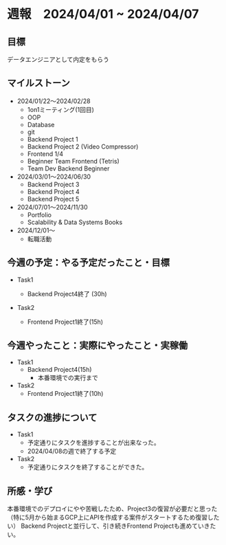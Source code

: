 # 週報　2024/04/01 ~ 2024/04/07

## 目標
データエンジニアとして内定をもらう

## マイルストーン
- 2024/01/22〜2024/02/28
    - 1on1ミーティング(1回目)
    - OOP
    - Database
    - git
    - Backend Project 1
    - Backend Project 2 (Video Compressor)
    - Frontend 1/4
    - Beginner Team Frontend (Tetris)
    - Team Dev Backend Beginner
- 2024/03/01〜2024/06/30
    - Backend Project 3
    - Backend Project 4
    - Backend Project 5 
- 2024/07/01〜2024/11/30
    - Portfolio
    - Scalability & Data Systems Books
- 2024/12/01〜
    - 転職活動

## 今週の予定：やる予定だったこと・目標
- Task1
    - Backend Project4終了 (30h)

- Task2
    - Frontend Project1終了(15h)
## 今週やったこと：実際にやったこと・実稼働
- Task1
    - Backend Project4(15h)
        - 本番環境での実行まで
- Task2
    - Frontend Project1終了(10h)


## タスクの進捗について
- Task1
    - 予定通りにタスクを進捗することが出来なった。
    - 2024/04/08の週で終了する予定
- Task2
    - 予定通りにタスクを終了することができた。
    
## 所感・学び
本番環境でのデプロイにやや苦戦したため、Project3の復習が必要だと思った（特に5月から始まるGCP上にAPIを作成する案件がスタートするため復習したい）
Backend Projectと並行して、引き続きFrontend Projectも進めていきたい。